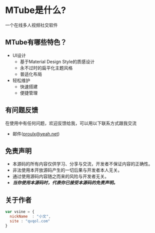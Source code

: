 # MTube是什么?

   一个在线多人视频社交软件

## MTube有哪些特色？
* UI设计
    *  基于Material Design Style的质感设计
    *  永不过时的扁平化主题风格
    *  普适化布局
* 轻松维护
    *  快速搭建
    *  便捷管理
    
    

## 有问题反馈
在使用中有任何问题，欢迎反馈给我，可以用以下联系方式跟我交流

* 邮件(proulx@yeah.net)

## 免责声明
 *  本源码的所有内容仅供学习、分享与交流，开发者不保证内容的正确性。
 *  非法使用本开放源码产生的一切后果与开发者本人无关。
 *  通过使用源码内容随之而来的风险与开发者无关。
 *  ***当你使用本源码时，代表你已接受本源码的免责声明。*** 

## 关于作者

```javascript
var vsine = {
  nickName  : "小文",
  site : "qvqol.com"
}
```
